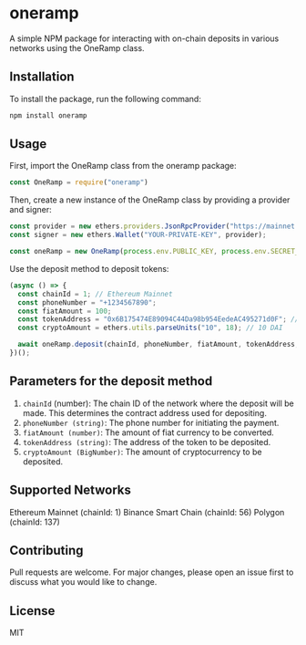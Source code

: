 # oneramp

A simple NPM package for interacting with on-chain deposits in various networks using the OneRamp class.

## Installation

To install the package, run the following command:

```bash
npm install oneramp

```

## Usage

First, import the OneRamp class from the oneramp package:

```javascript
const OneRamp = require("oneramp")

```

Then, create a new instance of the OneRamp class by providing a provider and signer:

```javascript
const provider = new ethers.providers.JsonRpcProvider("https://mainnet.infura.io/v3/YOUR-PROJECT-ID");
const signer = new ethers.Wallet("YOUR-PRIVATE-KEY", provider);

const oneRamp = new OneRamp(process.env.PUBLIC_KEY, process.env.SECRET_KEY, provider, signer);
```

Use the deposit method to deposit tokens:

```javascript
(async () => {
  const chainId = 1; // Ethereum Mainnet
  const phoneNumber = "+1234567890";
  const fiatAmount = 100;
  const tokenAddress = "0x6B175474E89094C44Da98b954EedeAC495271d0F"; // DAI
  const cryptoAmount = ethers.utils.parseUnits("10", 18); // 10 DAI

  await oneRamp.deposit(chainId, phoneNumber, fiatAmount, tokenAddress, cryptoAmount);
})();
```

## Parameters for the deposit method

1. `chainId` (number): The chain ID of the network where the deposit will be made. 
This determines the contract address used for    depositing.
2. `phoneNumber (string)`: The phone number for initiating the payment.
3. `fiatAmount (number)`: The amount of fiat currency to be converted.
4. `tokenAddress (string)`: The address of the token to be deposited.
5. `cryptoAmount (BigNumber)`: The amount of cryptocurrency to be deposited.

## Supported Networks

Ethereum Mainnet (chainId: 1)
Binance Smart Chain (chainId: 56)
Polygon (chainId: 137)

## Contributing

Pull requests are welcome. For major changes, please open an issue first to discuss what you would like to change.

## License

MIT

